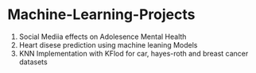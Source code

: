 # Machine-Learning-Projects 
1. Social Mediia effects on Adolesence Mental Health
2. Heart disese prediction using machine leaning Models
3. KNN Implementation with KFlod for car, hayes-roth and breast cancer datasets
